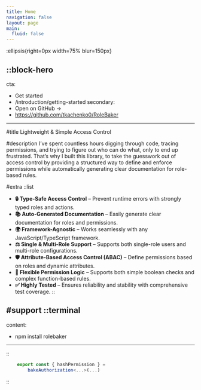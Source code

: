 ```yaml
---
title: Home
navigation: false
layout: page
main:
  fluid: false
---
```


:ellipsis{right=0px width=75% blur=150px}

::block-hero
---
cta:
  - Get started
  - /introduction/getting-started
secondary:
  - Open on GitHub →
  - https://github.com/tkachenko0/RoleBaker
---

#title
Lightweight & Simple Access Control

#description
I’ve spent countless hours digging through code, tracing permissions, and trying to figure out who can do what, only to end up frustrated. That’s why I built this library, to take the guesswork out of access control by providing a structured way to define and enforce permissions while automatically generating clear documentation for role-based rules.

#extra
  ::list
  - **🔒 Type-Safe Access Control** – Prevent runtime errors with strongly typed roles and actions.  
  - **📚 Auto-Generated Documentation** – Easily generate clear documentation for roles and permissions.  
  - **🌍 Framework-Agnostic** – Works seamlessly with any JavaScript/TypeScript framework.  
  - **⚖️ Single & Multi-Role Support** – Supports both single-role users and multi-role configurations.  
  - **🛡️ Attribute-Based Access Control (ABAC)** – Define permissions based on roles and dynamic attributes.  
  - **🔄 Flexible Permission Logic** – Supports both simple boolean checks and complex function-based rules.
  - **✅ Highly Tested** – Ensures reliability and stability with comprehensive test coverage.
  ::

#support
  ::terminal
  ---
  content:
  - npm install rolebaker
  ---
  ::

  ```typescript
      export const { hashPermission } =
          bakeAuthorization<...>(...)
  ```
::


